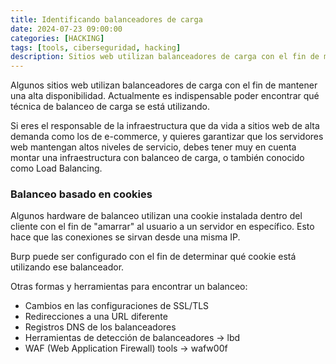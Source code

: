 ```yaml
---
title: Identificando balanceadores de carga
date: 2024-07-23 09:00:00 
categories: [HACKING]
tags: [tools, ciberseguridad, hacking]
description: Sitios web utilizan balanceadores de carga con el fin de mantener una alta disponibilidad.
---
```



Algunos sitios web utilizan balanceadores de carga con el fin de mantener una alta disponibilidad.
Actualmente es indispensable poder encontrar qué técnica de balanceo de carga se está utilizando.

Si eres el responsable de la infraestructura que da vida a sitios web de alta demanda como los de e-commerce, y quieres garantizar que los servidores web mantengan altos niveles de servicio, debes tener muy en cuenta montar una infraestructura con balanceo de carga, o también conocido como Load Balancing.

### Balanceo basado en cookies

Algunos hardware de balanceo utilizan una cookie instalada dentro del cliente con el fin de "amarrar" al usuario a un servidor en específico. Esto hace que las conexiones se sirvan desde una misma IP.

Burp puede ser configurado con el fin de determinar qué cookie está utilizando ese balanceador.

Otras formas y herramientas para encontrar un balanceo:

- Cambios en las configuraciones de SSL/TLS
- Redirecciones a una URL diferente
- Registros DNS de los balanceadores
- Herramientas de detección de balanceadores -> lbd <host>
- WAF (Web Application Firewall) tools ->  wafw00f
